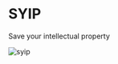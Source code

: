 # SYIP
Save your intellectual property

![syip](https://github.com/SSSHIvah/SYIP/assets/118367239/a56fe921-7dd2-4b63-9873-b2362420771a)
